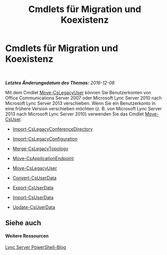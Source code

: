 ﻿---
title: Cmdlets für Migration und Koexistenz
TOCTitle: Cmdlets für Migration und Koexistenz
ms:assetid: ff1a56e0-e883-473d-92fe-ca77ea4eb63b
ms:mtpsurl: https://technet.microsoft.com/de-de/library/Gg415682(v=OCS.15)
ms:contentKeyID: 49296017
ms.date: 12/10/2016
mtps_version: v=OCS.15
ms.translationtype: HT
---

# Cmdlets für Migration und Koexistenz

 

_**Letztes Änderungsdatum des Themas:** 2016-12-08_

Mit dem Cmdlet [Move-CsLegacyUser](move-cslegacyuser.md) können Sie Benutzerkonten von Office Communications Server 2007 oder Microsoft Lync Server 2010 nach Microsoft Lync Server 2013 verschieben. Wenn Sie ein Benutzerkonto in eine frühere Version verschieben möchten (z. B. von Microsoft Lync Server 2013 nach Microsoft Lync Server 2010) verwenden Sie das Cmdlet [Move-CsUser](move-csuser.md).

  -   
    [Import-CsLegacyConferenceDirectory](import-cslegacyconferencedirectory.md)

  -   
    [Import-CsLegacyConfiguration](import-cslegacyconfiguration.md)

  -   
    [Merge-CsLegacyTopology](merge-cslegacytopology.md)

  -   
    [Move-CsApplicationEndpoint](move-csapplicationendpoint.md)

  -   
    [Move-CsLegacyUser](move-cslegacyuser.md)

  - [Convert-CsUserData](convert-csuserdata.md)

  - [Export-CsUserData](export-csuserdata.md)

  - [Import-CsUserData](import-csuserdata.md)

  - [Update-CsUserData](update-csuserdata.md)

## Siehe auch

#### Weitere Ressourcen

[Lync Server PowerShell-Blog](http://go.microsoft.com/fwlink/?linkid=203150%26clcid=0x407)

